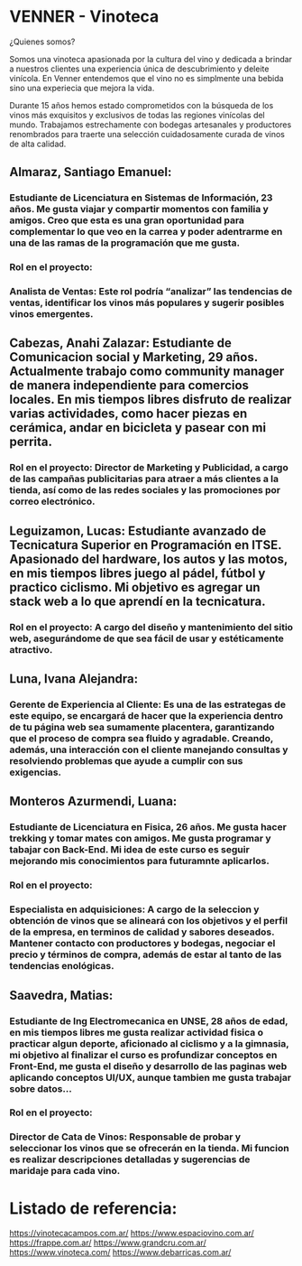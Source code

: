 # **VENNER - Vinoteca**
¿Quienes somos? 

Somos una vinoteca apasionada por la cultura del vino y dedicada a brindar a nuestros clientes una experiencia única de descubrimiento y deleite vinícola. En Venner entendemos que el vino no es simplmente una bebida sino una experiecia que mejora la vida.

Durante 15 años hemos estado comprometidos con la búsqueda de los vinos más exquisitos y exclusivos de todas las regiones vinícolas del mundo. Trabajamos estrechamente con bodegas artesanales y productores renombrados para traerte una selección cuidadosamente curada de vinos de alta calidad.




## Almaraz, Santiago Emanuel: 
### Estudiante de Licenciatura en Sistemas de Información, 23 años. Me gusta viajar y compartir momentos con familia y amigos. Creo que esta es una gran oportunidad para complementar lo que veo en la carrea y poder adentrarme en una de las ramas de la programación que me gusta.

 ### Rol en el proyecto:
 ### Analista de Ventas: Este rol podría “analizar” las tendencias de ventas, identificar los vinos más populares y sugerir posibles vinos emergentes.



## Cabezas, Anahi Zalazar: Estudiante de Comunicacion social y Marketing, 29 años. Actualmente trabajo como community manager de manera independiente para comercios locales. En mis tiempos libres disfruto de realizar varias actividades, como hacer piezas en cerámica, andar en bicicleta y pasear con mi perrita. 
### Rol en el proyecto: Director de Marketing y Publicidad, a cargo de las campañas publicitarias para atraer a más clientes a la tienda, así como de las redes sociales y las promociones por correo electrónico.



## Leguizamon, Lucas: Estudiante avanzado de Tecnicatura Superior en Programación en ITSE. Apasionado del hardware, los autos y las motos, en mis tiempos libres juego al pádel, fútbol y practico ciclismo. Mi objetivo es agregar un stack web a lo que aprendí en la tecnicatura.
### Rol en el proyecto: A cargo del diseño y mantenimiento del sitio web, asegurándome de que sea fácil de usar y estéticamente atractivo.

## Luna, Ivana Alejandra: 
### Gerente de Experiencia al Cliente: Es una de las estrategas de este equipo, se encargará de hacer que la experiencia dentro de tu página web sea sumamente placentera, garantizando que el proceso de compra sea fluido y agradable. Creando, además, una interacción con el cliente manejando consultas y resolviendo problemas que ayude a cumplir con sus exigencias.

## Monteros Azurmendi, Luana: 
### Estudiante de Licenciatura en Fisica, 26 años. Me gusta hacer trekking y tomar mates con amigos. Me gusta programar y tabajar con Back-End. Mi idea de este curso es seguir mejorando mis conocimientos para futuramnte aplicarlos. 

 ### Rol en el proyecto:
 ### Especialista en adquisiciones: A cargo de la seleccion y obtención de vinos que se alineará con los objetivos y el perfil de la empresa, en terminos de calidad y sabores deseados. Mantener contacto con productores y bodegas, negociar el precio y términos de compra, además de estar al tanto de las tendencias enológicas.

## Saavedra, Matias:
### Estudiante de Ing Electromecanica en UNSE, 28 años de edad, en mis tiempos libres me gusta realizar actividad fisica o practicar algun deporte, aficionado al ciclismo y a la gimnasia, mi objetivo al finalizar el curso es profundizar conceptos en Front-End, me gusta el diseño y desarrollo de las paginas web aplicando conceptos UI/UX, aunque tambien me gusta trabajar sobre datos...

 ### Rol en el proyecto:
 ### Director de Cata de Vinos: Responsable de probar y seleccionar los vinos que se ofrecerán en la tienda. Mi funcion es realizar descripciones detalladas y sugerencias de maridaje para cada vino.


# Listado de referencia:

https://vinotecacampos.com.ar/
https://www.espaciovino.com.ar/
https://frappe.com.ar/
https://www.grandcru.com.ar/
https://www.vinoteca.com/
https://www.debarricas.com.ar/


